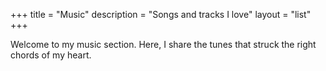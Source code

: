 +++
title = "Music"
description = "Songs and tracks I love"
layout = "list"
+++

Welcome to my music section. Here, I share the tunes that struck the right chords of my heart.
